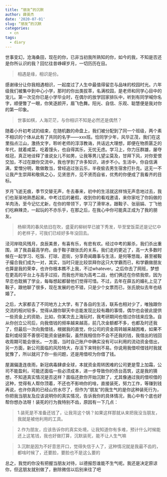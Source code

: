 ```yaml
---
title: “朋友”的沉默
author: 薛英杰
date: '2020-07-01'
slug: “朋友”的沉默
categories:
  - cn
tags:
  - diary
---
```

世事变幻，沧海桑田，现在的你，已非当初我所熟知的你，如今的我，不知是否还是你所认识的我？回忆往昔峥嵘岁月，一切历历在目。

>相遇是缘，相识是份。

感谢缘分让你我相遇相识，一起度过了人生中最值得留恋与品味的校园时光。六年级我们被集中到中心小学，那时的你出类拔萃，名满校园，是老师和同学心目中的宠儿。第一次见你已是小学毕业时，在偶尔的放学回家排队中，听到有同学喊你名字，顺便瞥了一眼，你笑逐颜开，眉飞色舞。阳光、自信、乐观、聪慧便是我对你的第一印象。

> 世事如棋，人海茫茫，与你相识不知是必然还是偶然？

随着小升初考试的结束，在随机数的命盘上，我们被分配到了同一个班级，两个素不相识的个体从此有了共同的名字——xxx班。恰同学少年，风华正茂，我们在这里指点江山，激扬文字，聆听老师的淳淳教诲，共话远大理想，即便在物质匮乏的年代，就着咸菜，吃着馒头，也自得其乐，无忧无虑。学习上，你力压群雄，屡夺桂冠，真正地诠释了谁说女儿不如男，让我等男儿望尘莫及，甘拜下风，对你爱恨交加，不过在跟你交流中，我也学到了许多知识，进步不小。生活中，你自信满满，爱憎分明，敢做敢当，曾经追过张云乐，半夜偷去男生宿舍打扑克。这无一不让我产生崇拜和敬佩之心，见贤思齐，见不贤而自省，优秀的你便成了我看齐的目标。

岁月飞逝无痕，季节交替无声，冬去春来，初中的生活就这样悄无声息地过去，我们也渐渐地熟悉起来。中考过后的暑假，收到你的看戏邀请，来你家吃了你妈做的羊肉汤，至今记忆尤新，在你的带领下，学习了滑旱冰，跟鞍子、张丽娟、丁飞他们吃麻辣烫，一起玩的不亦乐乎，在那之后，在我心中你可能真正成为了我的朋友。

> 杨柳湾的春风依旧在吹，盛夏的柳树早已披下秀发，毕至堂饭菜还是记忆中的老样子，可我们已经好多年没回去。

泾河岸晓风残月，良辰美景，有喜有乐，有悲有欢。经过中考的厮杀，我们杀出重围，进了我县最高学府。由于鞍子跟张氏的关系，我们走的更近了，高一大多数时候在一起学习、吃饭、打球、逛街，分享奇闻趣事与生活，是何等悠哉，甚至被鞍子撮合我们成为一对，其实，当时只是比较崇拜你这只大学霸而已，和学霸做朋友也算是我的荣幸，也许你根本瞧不上我，不过whatever。之后你去了网班，梦想在更高的平台上与高手过招，而我也开始为高考二战，他们俩还在你侬我侬，因为早恋也耽搁了学业，每每想起都替他们觉得可惜。不过，去年在薛五的婚礼上见了鞍子，跟他聊了很多，现在发展的也不错，只是少个女票而已，张氏貌似去年也结婚了。


之后，大家都去了不同地方上大学，有了各自的生活，联系也相对少了，唯独跟你交流的相对较多，觉得从跟你聊天中总能发现比较有趣的事情，偶尔也会彼此提供一些资金上的资助，比如，你某次去上海玩时，我考研期间也借过你钱来应急。自从你创立公司后，向我借钱的频率越来越高，前几次金额都不多，也都及时还我了，但最后一次向我借钱，根据我的直觉，你公司的资金周转越来越困难，如果不盈利或经营不善很可能资金链断裂，虽然我相信你不会不还我的钱，我借出的钱回收周期可能会很长。一方面，当时自己账户中确实没有可以利用的流动资金借出，另一方面，新公司面临的风险特大，存活下来特别不易。你说用我借呗借钱时我就犹豫了，所以就问了你一些问题，还是用借呗为你借了钱。


屋漏偏逢连夜雨，新冠病毒肆虐全球，本就资金周转困难的公司更是雪上加霜，公司不能盈利，可能还面临一些必须成本，进一步导致你的债台高筑，这是我的猜想，不知道真实情况是否这样？面临还款你开始沉默了，尤其像通过我的借呗借的这种，觉得有人帮你顶着，不还也不影响你的啥，直接装死，努力工作，等赚到钱再说，也许你真的已经山穷水尽了，但作为“朋友”的我生气的是你这种装死行为，你把我当朋友及应该说明你的真实情况，告诉我你的具体情况，我心中有个底也好帮你想办法呀！装死的行为我特别不齿，原因有一下几点：
> 1.装死是不准备还钱了，让我背这个锅？如果这样那就从来把我没当朋友，我就是被他利用的工具。

> 2.作为朋友，应该告诉你的真实处境，让我知道你有多难，预计什么时候能还上这笔钱，我也好做打算，沉默装死，能不让人生气嘛

> 3.沉默是因为不好意思开口，觉得失信于人了，这种情况就是我最不齿的，都啥时候了，还要脸，要脸也不是这么要的

总之，我觉的你没有把握当朋友对待，以德报怨谁能不生气呢。我还是决定原谅你，但这朋友就别做了，删除微信以后别来往了吧

